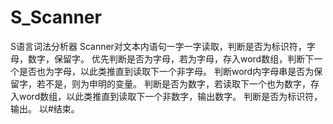 # S_Scanner
S语言词法分析器
Scanner对文本内语句一字一字读取，判断是否为标识符，字母，数字，保留字。
优先判断是否为字母，若为字母，存入word数组，判断下一个是否也为字母，以此类推直到读取下一个非字母。
判断word内字母串是否为保留字，若不是，则为申明的变量。
判断是否为数字，若读取下一个也为数字，存入word数组，以此类推直到读取下一个非数字，输出数字。
判断是否为标识符，输出。
以#结束。
